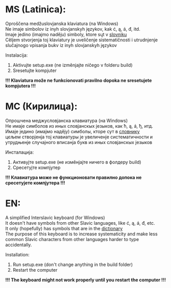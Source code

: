 # MS (Latinica):

Oproščena medžuslovjanska klaviatura (na Windows)  
Ne imaje simbolov iz inyh slovjanskyh językov, kak ć, ą, á, đ, itd.  
Imaje jedino (imajmo naděju) simboly, ktore sųt v [slovniku](https://interslavic-dictionary.com/)  
Cěljem stvorjenja toj klaviatury je uveličenje sistematičnosti i utrudnjenje slučajnogo vpisanja bukv iz inyh slovjanskyh językov  

Instalacija:

1.  Aktivujte setup.exe (ne izměnjajte ničego v folderu build)
2.  Sresetujte kompjuter

**!!! Klaviatura može ne funkcionovati pravilno dopoka ne sresetujete kompjutera !!!**

# МС (Кирилица):

Опрошчена меджусловјанска клавиатура (на Windows)  
Не имаје симболов из иных словјанскых језыков, как ћ, ą, á, ђ, итд.  
Имаје једино (имајмо надěју) симболы, кторе сут в [словнику](https://interslavic-dictionary.com/)  
цєљем створјенја тој клавиатуры је увеличенје систематичности и утрудњенје случајного вписанја букв из иных словјанскых језыков  

Инсталација:

1.  Активујте setup.exe (не измěнјајте ничего в фолдеру build)
2.  Сресетујте компјутер

**!!! Клавиатура може не функционовати правилно допока не сресетујете компјутера !!!**

# EN:

A simplified Interslavic keyboard (for Windows)  
It doesn't have symbols from other Slavic languages, like ć, ą, á, đ, etc.  
It only (hopefully) has symbols that are in the [dictionary](https://interslavic-dictionary.com/)  
The purpose of this keyboard is to increase systematicity and make less common Slavic characters from other languages harder to type accidentally.  

Installation:

1.  Run setup.exe (don't change anything in the build folder)
2.  Restart the computer

**!!! The keyboard might not work properly until you restart the computer !!!**